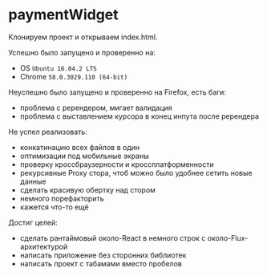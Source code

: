 # paymentWidget

Клонируем проект и открываем index.html.

Успешно было запущено и проверенно на:
* OS `Ubuntu 16.04.2 LTS`
* Chrome `58.0.3029.110 (64-bit)`

Неуспешно было запущено и проверенно на Firefox, есть баги:
* проблема с ререндером, мигает валидация
* проблема с выставлением курсора в конец инпута после ререндера

Не успел реализовать:
* конкатинацию всех файлов в один
* оптимизации под мобильные экраны
* проверку кроссбраузерности и кроссплатформенности
* рекурсивные Proxy стора, чтоб можно было удобнее сетить новые данные
* сделать красивую обертку над стором
* немного порефакторить
* кажется что-то ещё

Достиг целей:
* сделать рантаймовый около-React в немного строк с около-Flux-архитектурой
* написать приложение без сторонних библиотек
* написать проект с табамами вместо пробелов
